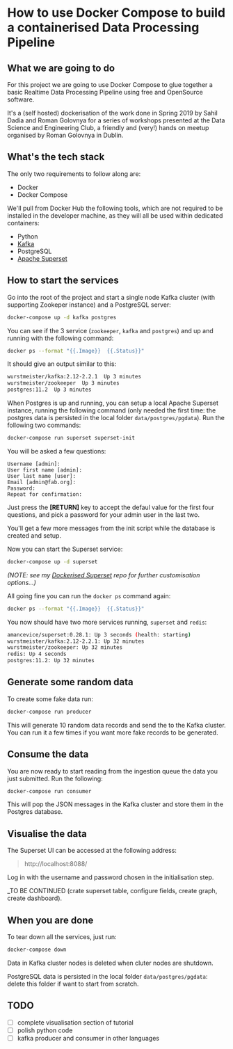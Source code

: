 # How to use Docker Compose to build a containerised Data Processing Pipeline


## What we are going to do

For this project we are going to use Docker Compose to glue together a basic Realtime Data Processing Pipeline using free and OpenSource software. 

It's a (self hosted) dockerisation of the work done in Spring 2019 by Sahil Dadia and Roman Golovnya for a series of workshops presented at the Data Science and Engineering Club, a friendly and (very!) hands on meetup organised by Roman Golovnya in Dublin.


## What's the tech stack

The only two requirements to follow along are:

- Docker
- Docker Compose

We'll pull from Docker Hub the following tools, which are not required to be installed in the developer machine, as they will all be used within dedicated containers:

- Python
- [Kafka](https://hub.docker.com/r/wurstmeister/kafka/)
- PostgreSQL
- [Apache Superset](https://hub.docker.com/r/amancevice/superset/)


## How to start the services

Go into the root of the project and start a single node Kafka cluster (with supporting Zookeper instance) and a PostgreSQL server:

```sh
docker-compose up -d kafka postgres
```

You can see if the 3 service (`zookeeper`, `kafka` and `postgres`) and up and running with the following command:

```sh
docker ps --format "{{.Image}}  {{.Status}}"
```

It should give an output similar to this:

```sh
wurstmeister/kafka:2.12-2.2.1  Up 3 minutes
wurstmeister/zookeeper  Up 3 minutes
postgres:11.2  Up 3 minutes
```

When Postgres is up and running, you can setup a local Apache Superset instance, running the following command (only needed the first time: the postgres data is persisted in the local folder `data/postgres/pgdata`). Run the following two commands:

```sh
docker-compose run superset superset-init
```

You will be asked a few questions:

```text
Username [admin]:
User first name [admin]:
User last name [user]:
Email [admin@fab.org]:
Password:
Repeat for confirmation:
```

Just press the **[RETURN]** key to accept the defaul value for the first four questions, and pick a password for your admin user in the last two.

You'll get a few more messages from the init script while the database is created and setup.

Now you can start the Superset service:

```sh
docker-compose up -d superset
```

_(NOTE: see my [Dockerised Superset](https://github.com/enricomarchesin/dockerised-superset) repo for further customisation options...)_

All going fine you can run the `docker ps` command again:

```sh
docker ps --format "{{.Image}}  {{.Status}}"
```

You now should have two more services running, `superset` and `redis`:

```sh
amancevice/superset:0.28.1: Up 3 seconds (health: starting)
wurstmeister/kafka:2.12-2.2.1: Up 32 minutes
wurstmeister/zookeeper: Up 32 minutes
redis: Up 4 seconds
postgres:11.2: Up 32 minutes
```


## Generate some random data

To create some fake data run:

```sh
docker-compose run producer
```

This will generate 10 random data records and send the to the Kafka cluster. You can run it a few times if you want more fake records to be generated.


## Consume the data

You are now ready to start reading from the ingestion queue the data you just submitted. Run the following:

```sh
docker-compose run consumer
```

This will pop the JSON messages in the Kafka cluster and store them in the Postgres database.


## Visualise the data

The Superset UI can be accessed at the following address:

> http://localhost:8088/

Log in with the username and password chosen in the initialisation step.

_TO BE CONTINUED (crate superset table, configure fields, create graph, create dashboard).


## When you are done

To tear down all the services, just run:

```sh
docker-compose down
```

Data in Kafka cluster nodes is deleted when cluter nodes are shutdown.

PostgreSQL data is persisted in the local folder `data/postgres/pgdata`: delete this folder if want to start from scratch.


## TODO

- [ ] complete visualisation section of tutorial
- [ ] polish python code
- [ ] kafka producer and consumer in other languages
